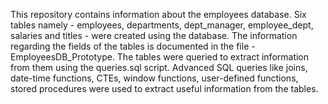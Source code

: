 This repository contains information about the employees database.
Six tables namely - employees, departments, dept_manager, employee_dept, salaries and titles - were created using the database.
The information regarding the fields of the tables is documented in the file - EmployeesDB_Prototype.
The tables were queried to extract information from them using the queries.sql script. 
Advanced SQL queries like joins, date-time functions, CTEs, window functions, user-defined functions, stored procedures were used to extract useful information from the tables.
